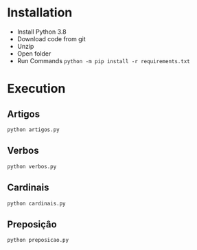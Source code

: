 # Installation 

- Install Python 3.8
- Download code from git
- Unzip
- Open folder
- Run Commands
```python -m pip install -r requirements.txt ```

# Execution
## Artigos
```python artigos.py```

## Verbos
```python verbos.py```

## Cardinais
```python cardinais.py```

## Preposiçâo
```python preposicao.py```